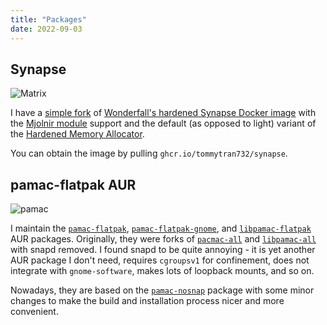 ```yaml
---
title: "Packages"
date: 2022-09-03
---
```


## Synapse
![Matrix](/images/matrix.jpg)

I have a [simple fork](https://github.com/tommytran732/Synapse-Docker) of [Wonderfall's hardened Synapse Docker image](https://github.com/Wonderfall/docker-synapse) with the [Mjolnir module](https://github.com/matrix-org/mjolnir/blob/main/docs/synapse_module.md) support and the default (as opposed to light) variant of the [Hardened Memory Allocator](https://github.com/GrapheneOS/hardened_malloc).

You can obtain the image by pulling `ghcr.io/tommytran732/synapse`.

## pamac-flatpak AUR

![pamac](/images/pamac.png)

I maintain the [`pamac-flatpak`](https://aur.archlinux.org/packages/pamac-flatpak), [`pamac-flatpak-gnome`](https://aur.archlinux.org/packages/pamac-flatpak-gnome), and [`libpamac-flatpak`](https://aur.archlinux.org/packages/libpamac-flatpak) AUR packages. Originally, they were forks of [`pacmac-all`](https://aur.archlinux.org/packages/pamac-all) and [`libpamac-all`](https://aur.archlinux.org/packages/libpamac-nosnap) with snapd removed. I found snapd to be quite annoying - it is yet another AUR package I don't need, requires `cgroupsv1` for confinement, does not integrate with `gnome-software`, makes lots of loopback mounts, and so on.

Nowadays, they are based on the [`pamac-nosnap`](https://aur.archlinux.org/packages?O=0&K=pamac-nosnap) package with some minor changes to make the build and installation process nicer and more convenient.